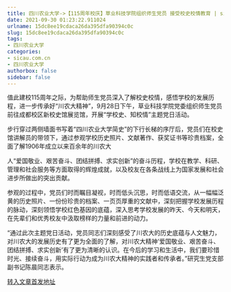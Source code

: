```yaml
---
title: 四川农业大学->【115周年校庆】草业科技学院组织师生党员 接受校史校情教育 | sicau.com.cn
date: 2021-09-30 01:23:22.911024
urlname: 15dc8ee19cdaca26da395dfa90394c0c
slug: 15dc8ee19cdaca26da395dfa90394c0c
tags: 
- 四川农业大学
categories:
- sicau.com.cn
- 四川农业大学
authorbox: false
sidebar: false
---
```

值此建校115周年之际，为帮助师生党员深入了解校史校情，感悟学校的发展历程，进一步传承好“川农大精神”，9月28日下午，草业科技学院党委组织师生党员前往成都校区新校史馆展览馆，开展“学校史、知校情”主题党日活动。

步行穿过两侧墙面书写着“四川农业大学简史”的下行长梯的序厅后，党员们在校史馆讲解员的带领下，通过参观学校历史照片、文献著作、获奖证书等珍贵档案，全面了解1906年成立以来百余年的川农大
<!--more-->
人“爱国敬业、艰苦奋斗、团结拼搏、求实创新”的奋斗历程，学校在教学、科研、管理和社会服务等方面取得的辉煌成就，以及校友在各条战线上为国家发展和社会进步所做出的突出贡献。

参观的过程中，党员们时而瞩目凝视，时而低头沉思，时而低语交流，从一幅幅泛黄的历史照片、一份份珍贵的档案、一页页厚重的文献中，深刻把握学校发展历程的脉动，深刻领悟学校红色基因的底蕴，深入思考学校发展的昨天、今天和明天，在先辈们和优秀校友中汲取榜样的力量和前进的动力。

“通过此次主题党日活动，党员同志们深刻感受了川农大的历史底蕴与人文魅力，对川农大的发展历史有了更为全面的了解，对川农大精神‘爱国敬业、艰苦奋斗、团结拼搏、求实创新’有了更为清晰的认识。在今后的学习和生活中，我们要珍惜时光、接续奋斗，用实际行动为成为川农大精神的实践者和传承者。”研究生党支部副书记陈晨同志表示。



[转入文章首发地址](https://news.sicau.edu.cn/info/1078/64788.htm)